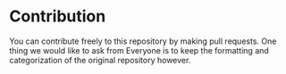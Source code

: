 # Contribution

You can contribute freely to this repository by making pull requests.
One thing we would like to ask from Everyone is to keep the formatting and categorization of the original repository however. 